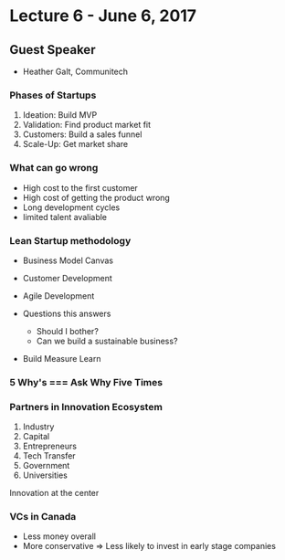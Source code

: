 # Lecture 6 - June 6, 2017

## Guest Speaker
- Heather Galt, Communitech

### Phases of Startups
1. Ideation: Build MVP
2. Validation: Find product market fit
3. Customers: Build a sales funnel
4. Scale-Up: Get market share

### What can go wrong
- High cost to the first customer
- High cost of getting the product wrong
- Long development cycles
- limited talent avaliable

### Lean Startup methodology
- Business Model Canvas
- Customer Development
- Agile Development

- Questions this answers
  - Should I bother?
  - Can we build a sustainable business?

- Build Measure Learn

### 5 Why's === Ask Why Five Times

### Partners in Innovation Ecosystem
1. Industry
2. Capital
3. Entrepreneurs
4. Tech Transfer
5. Government
6. Universities

Innovation at the center

### VCs in Canada
- Less money overall
- More conservative => Less likely to invest in early stage companies


